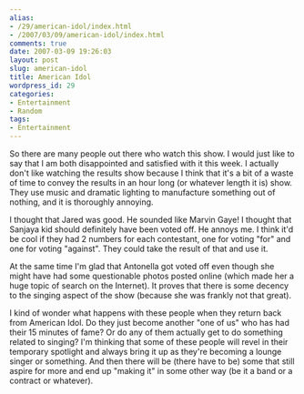 ```yaml
---
alias:
- /29/american-idol/index.html
- /2007/03/09/american-idol/index.html
comments: true
date: 2007-03-09 19:26:03
layout: post
slug: american-idol
title: American Idol
wordpress_id: 29
categories:
- Entertainment
- Random
tags:
- Entertainment
---
```


So there are many people out there who watch this show.  I would just like to say that I am both disappointed and satisfied with it this week.  I actually don't like watching the results show because I think that it's a bit of a waste of time to convey the results in an hour long (or whatever length it is) show.  They use music and dramatic lighting to manufacture something out of nothing, and it is thoroughly annoying.

I thought that Jared was good.  He sounded like Marvin Gaye!  I thought that Sanjaya kid should definitely have been voted off.  He annoys me.  I think it'd be cool if they had 2 numbers for each contestant, one for voting "for" and one for voting "against".  They could take the result of that and use it.

At the same time I'm glad that Antonella got voted off even though she might have had some questionable photos posted online (which made her a huge topic of search on the Internet).  It proves that there is some decency to the singing aspect of the show (because she was frankly not that great).

I kind of wonder what happens with these people when they return back from American Idol.  Do they just become another "one of us" who has had their 15 minutes of fame?  Or do any of them actually get to do something related to singing?  I'm thinking that some of these people will revel in their temporary spotlight and always bring it up as they're becoming a lounge singer or something.  And then there will be (there have to be) some that still aspire for more and end up "making it" in some other way (be it a band or a contract or whatever).
